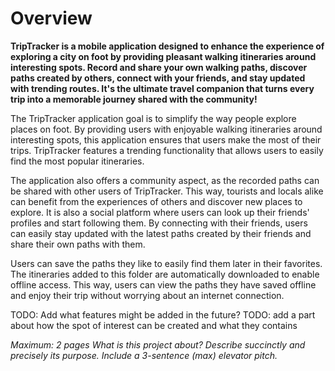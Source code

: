 # Overview

**TripTracker is a mobile application designed to enhance the experience of exploring a city on foot 
by providing pleasant walking itineraries around interesting spots. 
Record and share your own walking paths, discover paths created by others, connect with your friends, 
and stay updated with trending routes. 
It's the ultimate travel companion that turns every trip into a memorable journey shared with the community!**

The TripTracker application goal is to simplify the way people explore places on foot. 
By providing users with enjoyable walking itineraries around interesting spots, this application 
ensures that users make the most of their trips. 
TripTracker features a trending functionality that allows users to easily find the most popular itineraries.

The application also offers a community aspect, as the recorded paths can be shared with other users of TripTracker. 
This way, tourists and locals alike can benefit from the experiences of others and discover new places to explore. 
It is also a social platform where users can look up their friends' profiles and start following them. 
By connecting with their friends, users can easily stay updated with the latest paths created 
by their friends and share their own paths with them.

Users can save the paths they like to easily find them later in their favorites. 
The itineraries added to this folder are automatically downloaded to enable offline access. 
This way, users can view the paths they have saved offline and enjoy their trip without worrying 
about an internet connection.

TODO: Add what features might be added in the future?
TODO: add a part about how the spot of interest can be created and what they contains

*Maximum: 2 pages*
*What is this project about?*
*Describe succinctly and precisely its purpose.*
*Include a 3-sentence (max) elevator pitch.*